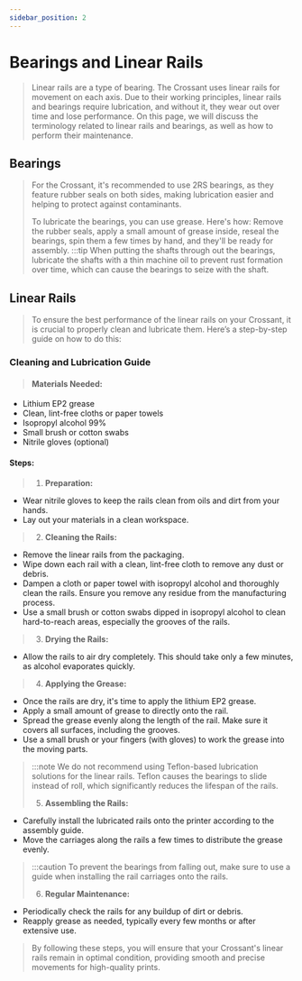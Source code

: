 ```yaml
---
sidebar_position: 2
---
```



# Bearings and Linear Rails
>Linear rails are a type of bearing. The Crossant uses linear rails for movement on each axis. Due to their working principles, linear rails and bearings require lubrication, and without it, they wear out over time and lose performance. On this page, we will discuss the terminology related to linear rails and bearings, as well as how to perform their maintenance.

## Bearings
>For the Crossant, it's recommended to use 2RS bearings, as they feature rubber seals on both sides, making lubrication easier and helping to protect against contaminants.
>
>To lubricate the bearings, you can use grease. Here's how: Remove the rubber seals, apply a small amount of grease inside, reseal the bearings, spin them a few times by hand, and they'll be ready for assembly.
>:::tip
>When putting the shafts through out the bearings, lubricate the shafts with a thin machine oil to prevent rust formation over time, which can cause the bearings to seize with the shaft.

## Linear Rails
> To ensure the best performance of the linear rails on your Crossant, it is crucial to properly clean and lubricate them. Here’s a step-by-step guide on how to do this:

### Cleaning and Lubrication Guide
>#### Materials Needed:
- Lithium EP2 grease
- Clean, lint-free cloths or paper towels
- Isopropyl alcohol 99%
- Small brush or cotton swabs
- Nitrile gloves (optional)

#### Steps:

>1. **Preparation:**
   - Wear nitrile gloves to keep the rails clean from oils and dirt from your hands.
   - Lay out your materials in a clean workspace.
>
>2. **Cleaning the Rails:**
   - Remove the linear rails from the packaging.
   - Wipe down each rail with a clean, lint-free cloth to remove any dust or debris.
   - Dampen a cloth or paper towel with isopropyl alcohol and thoroughly clean the rails. Ensure you remove any residue from the manufacturing process.
   - Use a small brush or cotton swabs dipped in isopropyl alcohol to clean hard-to-reach areas, especially the grooves of the rails.
>
>3. **Drying the Rails:**
   - Allow the rails to air dry completely. This should take only a few minutes, as alcohol evaporates quickly.
>
>4. **Applying the Grease:**
   - Once the rails are dry, it's time to apply the lithium EP2 grease.
   - Apply a small amount of grease to directly onto the rail.
   - Spread the grease evenly along the length of the rail. Make sure it covers all surfaces, including the grooves.
   - Use a small brush or your fingers (with gloves) to work the grease into the moving parts.
 >:::note
 >We do not recommend using Teflon-based lubrication solutions for the linear rails. Teflon causes the bearings to slide instead of roll, which significantly reduces the lifespan of the rails.
>
>
>5. **Assembling the Rails:**
   - Carefully install the lubricated rails onto the printer according to the assembly guide.
   - Move the carriages along the rails a few times to distribute the grease evenly.
>:::caution
To prevent the bearings from falling out, make sure to use a guide when installing the rail carriages onto the rails.
>
>6. **Regular Maintenance:**
   - Periodically check the rails for any buildup of dirt or debris.
   - Reapply grease as needed, typically every few months or after extensive use.
>
>By following these steps, you will ensure that your Crossant's linear rails remain in optimal condition, providing smooth and precise movements for high-quality prints.

